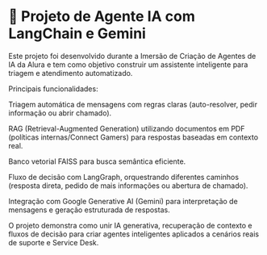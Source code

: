 # 🧠 Projeto de Agente IA com LangChain e Gemini

Este projeto foi desenvolvido durante a Imersão de Criação de Agentes de IA da Alura e tem como objetivo construir um assistente inteligente para triagem e atendimento automatizado.

Principais funcionalidades:

Triagem automática de mensagens com regras claras (auto-resolver, pedir informação ou abrir chamado).

RAG (Retrieval-Augmented Generation) utilizando documentos em PDF (políticas internas/Connect Gamers) para respostas baseadas em contexto real.

Banco vetorial FAISS para busca semântica eficiente.

Fluxo de decisão com LangGraph, orquestrando diferentes caminhos (resposta direta, pedido de mais informações ou abertura de chamado).

Integração com Google Generative AI (Gemini) para interpretação de mensagens e geração estruturada de respostas.

O projeto demonstra como unir IA generativa, recuperação de contexto e fluxos de decisão para criar agentes inteligentes aplicados a cenários reais de suporte e Service Desk.
